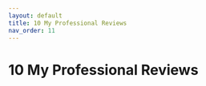 ```yaml
---
layout: default
title: 10 My Professional Reviews
nav_order: 11
---
```


# 10 My Professional Reviews


